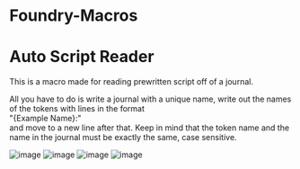 # Foundry-Macros
<h1>Auto Script Reader</h1>

  
  
  
<p>This is a macro made for reading prewritten script off of a journal.</p>
<p>All you have to do is write a journal with a unique name, write out the names of the tokens with lines in the format
<br>"{Example Name}:"<br>
and move to a new line after that. Keep in mind that the token name and the name in the journal must be exactly the same, case sensitive.</p>

![image](https://user-images.githubusercontent.com/47163941/128325246-47541c71-8b10-4a7c-ac28-9b963420018e.png)
![image](https://user-images.githubusercontent.com/47163941/128326479-01f334a4-90e3-4796-b193-bdd72bc1084e.png)
![image](https://user-images.githubusercontent.com/47163941/128326565-238ba2e3-9186-4a39-bf59-d36267a89ef6.png)
![image](https://user-images.githubusercontent.com/47163941/128326623-6a8a322c-6651-4106-a917-ccd74cfd0548.png)
